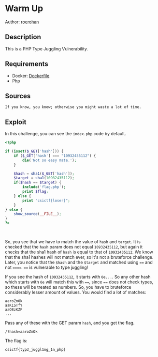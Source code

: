 # Warm Up

Author: [roerohan](https://github.com/roerohan)

## Description

This is a PHP Type Juggling Vulnerability.

## Requirements

- Docker: [Dockerfile](./Dockerfile)
- Php

## Sources

```
If you know, you know; otherwise you might waste a lot of time.
```

## Exploit

In this challenge, you can see the `index.php` code by default.

```php
<?php

if (isset($_GET['hash'])) {
    if ($_GET['hash'] === "10932435112") {
        die('Not so easy mate.');
    }

    $hash = sha1($_GET['hash']);
    $target = sha1(10932435112);
    if($hash == $target) {
        include('flag.php');
        print $flag;
    } else {
        print "csictf{loser}";
    }
} else {
    show_source(__FILE__);
}
?>
```
<br />

So, you see that we have to match the value of `hash` and `target`. It is checked that the `hash` param does not equal `10932435112`, but again it checks that the sha1 hash of `hash` is equal to that of `10932435112`. We know that the sha1 hashes will not match ever, so it's not a bruteforce challenge. Later, you notice that the `$hash` and the `$target` and matched using `==` and not `====`. `==` is vulnerable to type juggling!
<br />

If you see the hash of `10932435112`, it starts with `0e...`. So any other hash which starts with `0e` will match this with `==`, since `==` does not check types, so these will be treated as numbers. So, you have to bruteforce considerably lesser amount of values. You would find a lot of matches:

```
aaroZmOk
aaK1STfY
aaO8zKZF
...
```

Pass any of these with the GET param `hash`, and you get the flag.

```
/?hash=aaroZmOk
```

The flag is:

```
csictf{typ3_juggl1ng_1n_php}
```